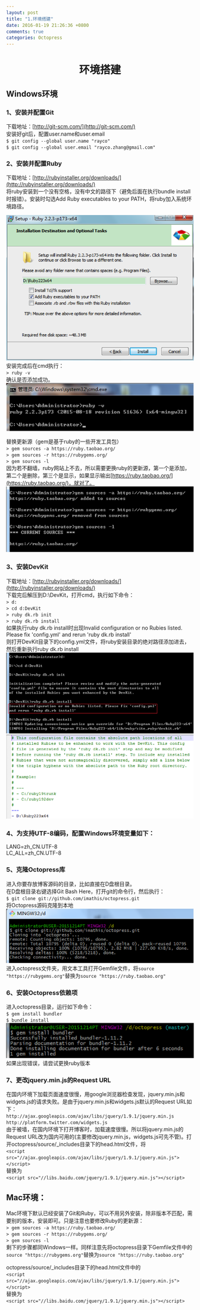 ```yaml
---
layout: post
title: "1.环境搭建"
date: 2016-01-19 21:26:36 +0800
comments: true
categories: Octopress
---
```


# <center>环境搭建</center>

## Windows环境

### 1、安装并配置Git  

下载地址：[http://git-scm.com/](http://git-scm.com/)  
安装好git后，配置user.name和user.email  
`$ git config --global user.name "rayco"`  
`$ git config --global user.email "rayco.zhang@gmail.com"`  

### 2、安装并配置Ruby  

下载地址：[http://rubyinstaller.org/downloads/](http://rubyinstaller.org/downloads/)  
将ruby安装到一个没有空格，没有中文的路径下（避免后面在执行bundle install时报错）。安装时勾选Add Ruby executables to your PATH，将ruby加入系统环境路径。  
<!--more-->
![rubyinstall](https://raw.githubusercontent.com/zhangrui1209/MarkdownPictures/master/octopress/rubyinstall.png)  
安装完成后在cmd执行：  
`> ruby -v`  
确认是否添加成功。  
![ruby-v](https://raw.githubusercontent.com/zhangrui1209/MarkdownPictures/master/octopress/ruby-v.png)  

替换更新源（gem是基于ruby的一些开发工具包）  
`> gem sources -a https://ruby.taobao.org/`  
`> gem sources -r https://rubygems.org/`  
`> gem sources -l`  
因为若不翻墙，ruby网站上不去，所以需要更换ruby的更新源，第一个是添加，第二个是删除，第三个是显示，如果显示输出[https://ruby.taobao.org/](https://ruby.taobao.org/)，就对了。  
![ruby-v](https://raw.githubusercontent.com/zhangrui1209/MarkdownPictures/master/octopress/gem-sources.png)  

### 3、安装DevKit  

下载地址：[http://rubyinstaller.org/downloads/](http://rubyinstaller.org/downloads/)  
下载完后解压到D:\DevKit，打开cmd，执行如下命令：  
`> d:`  
`> cd d:DevKit`  
`> ruby dk.rb init`  
`> ruby dk.rb install`  
如果执行ruby dk.rb install时出现Invalid configuration or no Rubies listed. Please fix 'config.yml' and rerun 'ruby dk.rb install'  
则打开DevKit目录下的config.yml文件，将ruby安装目录的绝对路径添加进去，然后重新执行ruby dk.rb install  
![devkit](https://raw.githubusercontent.com/zhangrui1209/MarkdownPictures/master/octopress/devkit.png)  
![configyml](https://raw.githubusercontent.com/zhangrui1209/MarkdownPictures/master/octopress/configyml.png)  

### 4、为支持UTF-8编码，配置Windows环境变量如下：  

LANG=zh_CN.UTF-8  
LC_ALL=zh_CN.UTF-8  

### 5、克隆Octopress库  

进入你要存放博客源码的目录，比如直接在D盘根目录。  
在D盘根目录右键选择Git Bash Here，打开git的命令行，然后执行：  
`$ git clone git://github.com/imathis/octopress.git`  
将Octopress源码克隆到本地  
![clone-octopress](https://raw.githubusercontent.com/zhangrui1209/MarkdownPictures/master/octopress/clone-octopress.png)  
进入octopress文件夹，用文本工具打开Gemfile文件，将`source "https://rubygems.org"`替换为`source "https://ruby.taobao.org"`  

### 6、安装Octopress依赖项  

进入octopress目录，运行如下命令：  
`$ gem install bundler`  
`$ bundle install`  
![bundle](https://raw.githubusercontent.com/zhangrui1209/MarkdownPictures/master/octopress/bundlepng.png)  
如果出现错误，请尝试更换ruby版本  

### 7、更改jquery.min.js的Request URL  

在国内环境下加载页面速度很慢，用google浏览器检查发现，jquery.min.js和widgets.js的请求失败。是由于jquery.min.js和widgets.js默认的Request URL如下：  
`http://ajax.googleapis.com/ajax/libs/jquery/1.9.1/jquery.min.js`  
`http://platform.twitter.com/widgets.js`  
由于被墙，在国内环境下打开博客时，加载速度很慢。所以将jquery.min.js的Request URL改为国内可用的(主要修改jquery.min.js，widgets.js可先不管)。打开octopress/source/_includes目录下的head.html文件，将  
`<script src="//ajax.googleapis.com/ajax/libs/jquery/1.9.1/jquery.min.js"></script>`  
替换为  
`<script src="//libs.baidu.com/jquery/1.9.1/jquery.min.js"></script>`  

## Mac环境： 

Mac环境下默认已经安装了Git和Ruby，可以不用另外安装，除非版本不匹配，需要别的版本，安装即可。只是注意也要修改Ruby的更新源：  
`> gem sources -a https://ruby.taobao.org/`  
`> gem sources -r https://rubygems.org/`  
`> gem sources -l`  
剩下的步骤都同Windows一样。同样注意先将octopress目录下Gemfile文件中的`source "https://rubygems.org"`替换为`source "https://ruby.taobao.org"`  

octopress/source/_includes目录下的head.html文件中的  
`<script src="//ajax.googleapis.com/ajax/libs/jquery/1.9.1/jquery.min.js"></script>`  
替换为  
`<script src="//libs.baidu.com/jquery/1.9.1/jquery.min.js"></script>`